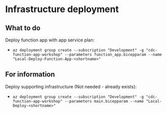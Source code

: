 # Infrastructure deployment

## What to do

Deploy function app with app service plan:

- `az deployment group create --subscription "Development" -g "cdc-function-app-workshop" --parameters function_app.bicepparam --name "Local-Deploy-Function-App-<shortname>"`

## For information

Deploy supporting infrastructure (Not needed - already exists):

- `az deployment group create --subscription "Development" -g "cdc-function-app-workshop" --parameters main.bicepparam --name "Local-Deploy-<shortname>"`
